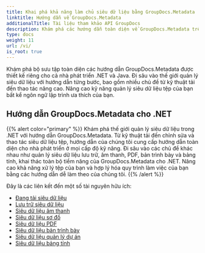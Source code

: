 ```yaml
---
title: Khai phá khả năng làm chủ siêu dữ liệu bằng GroupDocs.Metadata
linktitle: Hướng dẫn về GroupDocs.Metadata
additionalTitle: Tài liệu tham khảo API GroupDocs
description: Khám phá các hướng dẫn toàn diện về GroupDocs.Metadata trên các nền tảng. Quản lý siêu dữ liệu thành thạo trong .NET và Java một cách dễ dàng.
type: docs
weight: 11
url: /vi/
is_root: true
---
```


Khám phá bộ sưu tập toàn diện các hướng dẫn GroupDocs.Metadata được thiết kế riêng cho cả nhà phát triển .NET và Java. Đi sâu vào thế giới quản lý siêu dữ liệu với hướng dẫn từng bước, bao gồm nhiều chủ đề từ kỹ thuật tải đến thao tác nâng cao. Nâng cao kỹ năng quản lý siêu dữ liệu tệp của bạn bất kể ngôn ngữ lập trình ưa thích của bạn.

## Hướng dẫn GroupDocs.Metadata cho .NET
{{% alert color="primary" %}}
Khám phá thế giới quản lý siêu dữ liệu trong .NET với hướng dẫn GroupDocs.Metadata. Từ kỹ thuật tải đến chỉnh sửa và thao tác siêu dữ liệu tệp, hướng dẫn của chúng tôi cung cấp hướng dẫn toàn diện cho nhà phát triển ở mọi cấp độ kỹ năng. Đi sâu vào các chủ đề khác nhau như quản lý siêu dữ liệu lưu trữ, âm thanh, PDF, bản trình bày và bảng tính, khai thác toàn bộ tiềm năng của GroupDocs.Metadata cho .NET. Nâng cao khả năng xử lý tệp của bạn và hợp lý hóa quy trình làm việc của bạn bằng các hướng dẫn dễ làm theo của chúng tôi.
{{% /alert %}}

Đây là các liên kết đến một số tài nguyên hữu ích:
 
- [Đang tải siêu dữ liệu](./net/metadata-loading/)
- [Lưu trữ siêu dữ liệu](./net/archive-metadata/)
- [Siêu dữ liệu âm thanh](./net/audio-metadata/)
- [Siêu dữ liệu sơ đồ](./net/diagram-metadata/)
- [Siêu dữ liệu PDF](./net/pdf-metadata/)
- [Siêu dữ liệu bản trình bày](./net/presentation-metadata/)
- [Siêu dữ liệu quản lý dự án](./net/project-management-metadata/)
- [Siêu dữ liệu bảng tính](./net/spreadsheet-metadata/)



